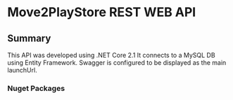 # Move2PlayStore REST WEB API

## Summary
This API was developed using .NET Core 2.1
It connects to a MySQL DB using Entity Framework.
Swagger is configured to be displayed as the main launchUrl.

### Nuget Packages ###
<PackageReference Include="Microsoft.AspNetCore.App" />
<PackageReference Include="Microsoft.EntityFrameworkCore" Version="2.1.2" />
<PackageReference Include="Microsoft.EntityFrameworkCore.Design" Version="2.1.2" />
<PackageReference Include="Microsoft.VisualStudio.Web.CodeGeneration.Design" Version="2.1.1" />
<PackageReference Include="Pomelo.EntityFrameworkCore.MySql" Version="2.1.1" />
<PackageReference Include="Swashbuckle.AspNetCore" Version="3.0.0" />
